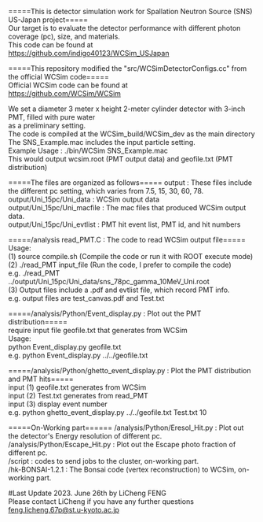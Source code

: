 =====This is detector simulation work for Spallation Neutron Source (SNS) US-Japan project=====  
Our target is to evaluate the detector performance with different photon coverage (pc), size, and materials.  
This code can be found at   
https://github.com/indigo40123/WCSim_USJapan  

=====This repository modified the "src/WCSimDetectorConfigs.cc" from the official WCSim code=====  
Official WCSim code can be found at  
https://github.com/WCSim/WCSim  

We set a diameter 3 meter x height 2-meter cylinder detector with 3-inch PMT, filled with pure water  
as a preliminary setting.  
The code is compiled at the WCSim_build/WCSim_dev as the main directory  
The SNS_Example.mac includes the input particle setting.  
Example Usage :  ./bin/WCSim SNS_Example.mac  
This would output wcsim.root (PMT output data) and geofile.txt (PMT distribution)  


=====The files are organized as follows===== 
output : These files include the different pc setting, which varies from 7.5, 15, 30, 60, 78.  
output/Uni_15pc/Uni_data : WCSim output data  
output/Uni_15pc/Uni_macfile : The mac files that produced WCSim output data.  
output/Uni_15pc/Uni_evtlist : PMT hit event list, PMT id, and hit numbers  

=====/analysis read_PMT.C : The code to read WCSim output file=====  
Usage:  
(1) source compile.sh (Compile the code or run it with ROOT execute mode)  
(2) ./read_PMT input_file (Run the code, I prefer to compile the code)                                  
e.g. ./read_PMT ../output/Uni_15pc/Uni_data/sns_78pc_gamma_10MeV_Uni.root  
(3) Output files include a .pdf and evtlist file, which record PMT info.  
e.g. output files are test_canvas.pdf and Test.txt  

=====/analysis/Python/Event_display.py : Plot out the PMT distribution=====  
require input file geofile.txt that generates from WCSim  
Usage:  
python Event_display.py geofile.txt  
e.g. python Event_display.py ../../geofile.txt  

=====/analysis/Python/ghetto_event_display.py : Plot the PMT distribution and PMT hits=====  
input (1) geofile.txt generates from WCSim  
input (2) Test.txt generates from read_PMT  
input (3) display event number  
e.g. python ghetto_event_display.py ../../geofile.txt Test.txt 10  

=====On-Working part======
/analysis/Python/Eresol_Hit.py : Plot out the detector's Energy resolution of different pc.  
/analysis/Python/Escape_Hit.py : Plot out the Escape photo fraction of different pc.  
/script : codes to send jobs to the cluster, on-working part.  
/hk-BONSAI-1.2.1 : The Bonsai code (vertex reconstruction) to WCSim, on-working part.  


#Last Update 2023. June 26th by LiCheng FENG  
Please contact LiCheng if you have any further questions  
feng.licheng.67p@st.u-kyoto.ac.jp  
